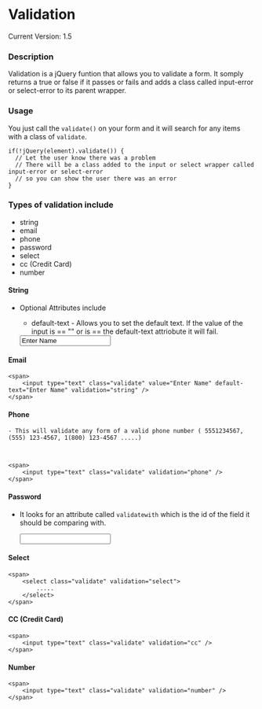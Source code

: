 Validation
============

Current Version: 1.5

### Description
Validation is a jQuery funtion that allows you to validate a form. It somply returns a true or false if it passes or fails and adds a class called input-error or select-error to its parent wrapper.


### Usage
You just call the `validate()` on your form and it will search for any items with a class of `validate`.

    if(!jQuery(element).validate()) {
      // Let the user know there was a problem
      // There will be a class added to the input or select wrapper called input-error or select-error 
      // so you can show the user there was an error
    }

### Types of validation include 

* string
* email
* phone
* password
* select
* cc (Credit Card)
* number

#### String
  - Optional Attributes include 
    * default-text - Allows you to set the default text. If the value of the input is == "" or is == the default-text attriobute it will fail.


    <span>
        <input type="text" class="validate" value="Enter Name" default-text="Enter Name" validation="string" />
    </span>

#### Email

    <span>
        <input type="text" class="validate" value="Enter Name" default-text="Enter Name" validation="string" />
    </span>

#### Phone
    - This will validate any form of a valid phone number ( 5551234567, (555) 123-4567, 1(800) 123-4567 .....) 



    <span>
        <input type="text" class="validate" validation="phone" />
    </span>

#### Password
  - It looks for an attribute called `validatewith` which is the id of the field it should be comparing with.


    <span>
        <input type="text" class="validate" validatewith="confirm-password" validation="password" />
    </span>

#### Select

    <span>
        <select class="validate" validation="select">
            .....
        </select>
    </span>

#### CC (Credit Card)

    <span>
        <input type="text" class="validate" validation="cc" />
    </span>

#### Number

    <span>
        <input type="text" class="validate" validation="number" />
    </span>
